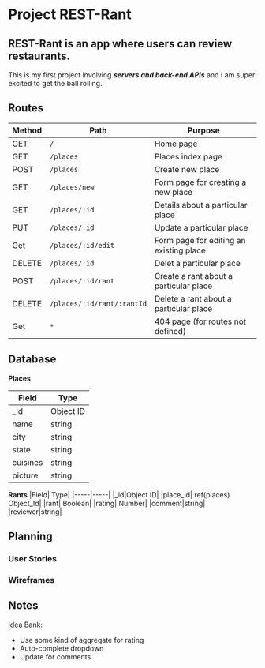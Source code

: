 # Project REST-Rant

## REST-Rant is an app where users can review restaurants.
This is my first project involving **_servers and back-end APIs_** and I am super excited to get the ball rolling.

## Routes

|Method|  Path   | Purpose|
|------|---------|--------|
|  GET |    `/`   |    Home page    |
|  GET | `/places` |     Places index page   |
| POST | `/places` |     Create new place   |
| GET | `/places/new` | Form page for creating a new place|
|GET | `/places/:id` | Details about a particular place|
|PUT | `/places/:id` | Update a particular place|
|Get | `/places/:id/edit` | Form page for editing an existing place|
|DELETE| `/places/:id`| Delet a particular place|
|POST | `/places/:id/rant` | Create a rant about a particular place |
|DELETE| `/places/:id/rant/:rantId`| Delete a rant about a particular place |
| Get| `*` | 404 page (for routes not defined) |

## Database

**Places**

|Field| Type|
|-----|-----|
|_id| Object ID|
|name| string |
|city| string |
|state| string |
|cuisines| string|
|picture |string|

**Rants**
|Field| Type|
|-----|-----|
|_id|Object ID|
|place_id| ref(places) Object_Id|
|rant| Boolean|
|rating| Number|
|comment|string|
|reviewer|string|

## Planning

### User Stories



### Wireframes



## Notes

Idea Bank:
* Use some kind of aggregate for rating
* Auto-complete dropdown
* Update for comments
